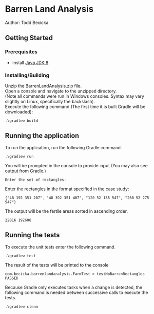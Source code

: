 # Barren Land Analysis

Author: Todd Becicka

## Getting Started

### Prerequisites

* Install [Java JDK 8](http://www.oracle.com/technetwork/java/javase/downloads/jdk8-downloads-2133151.html)


### Installing/Building

Unzip the BarrenLandAnalysis.zip file.  
Open a console and navigate to the unzipped directory.  
(Note all commands were run in Windows consoles.  Syntax may vary slightly on Linux, specifically the backslash).  
Execute the following command (The first time it is built Gradle will be downloaded):

```
.\gradlew build
```

## Running the application

To run the application, run the following Gradle command.

```
.\gradlew run
```

You will be prompted in the console to provide input (You may also see output from Gradle.)

```
Enter the set of rectangles:
```

Enter the rectangles in the format specified in the case study:

```
{"48 192 351 207", "48 392 351 407", "120 52 135 547", "260 52 275 547"} 
```

The output will be the fertile areas sorted in ascending order.

```
22816 192608
```

## Running the tests

To execute the unit tests enter the following command.

```
.\gradlew test
```

The result of the tests will be printed to the console

```
com.becicka.barrenlandanalysis.FarmTest > testNoBarrenRectangles PASSED
```

Because Gradle only executes tasks when a change is detected, the following command is needed between successive calls to execute the tests. 

```
.\gradlew clean
```








